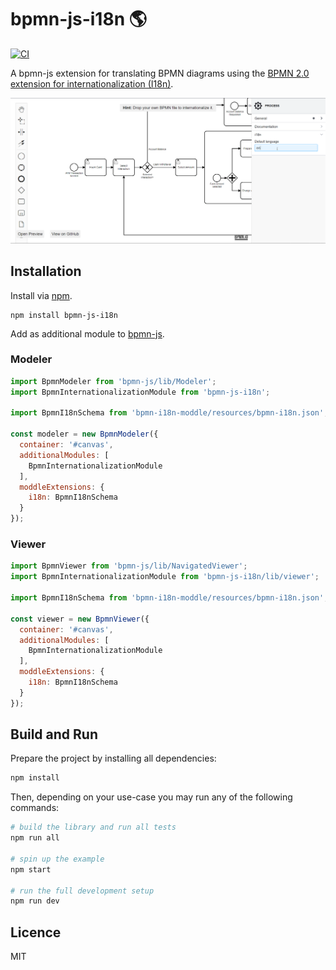 # bpmn-js-i18n 🌎

[![CI](https://github.com/bpmn-io/bpmn-js-i18n/workflows/CI/badge.svg)](https://github.com/bpmn-io/bpmn-js-i18n/actions?query=workflow%3ACI)

A bpmn-js extension for translating BPMN diagrams using the [BPMN 2.0 extension for internationalization (I18n)](https://github.com/bpmn-miwg/bpmn-i18n).

[![Screencast](docs/screencast.gif)](https://bpmn-io.github.io/bpmn-js-i18n)


## Installation

Install via [npm](http://npmjs.com/).

```
npm install bpmn-js-i18n
```

Add as additional module to [bpmn-js](https://github.com/bpmn-io/bpmn-js).

### Modeler

```javascript
import BpmnModeler from 'bpmn-js/lib/Modeler';
import BpmnInternationalizationModule from 'bpmn-js-i18n';

import BpmnI18nSchema from 'bpmn-i18n-moddle/resources/bpmn-i18n.json';

const modeler = new BpmnModeler({
  container: '#canvas',
  additionalModules: [
    BpmnInternationalizationModule
  ],
  moddleExtensions: {
    i18n: BpmnI18nSchema
  }
});
```

### Viewer

```javascript
import BpmnViewer from 'bpmn-js/lib/NavigatedViewer';
import BpmnInternationalizationModule from 'bpmn-js-i18n/lib/viewer';

import BpmnI18nSchema from 'bpmn-i18n-moddle/resources/bpmn-i18n.json';

const viewer = new BpmnViewer({
  container: '#canvas',
  additionalModules: [
    BpmnInternationalizationModule
  ],
  moddleExtensions: {
    i18n: BpmnI18nSchema
  }
});
```


## Build and Run

Prepare the project by installing all dependencies:

```sh
npm install
```

Then, depending on your use-case you may run any of the following commands:

```sh
# build the library and run all tests
npm run all

# spin up the example
npm start

# run the full development setup
npm run dev
```


## Licence

MIT
